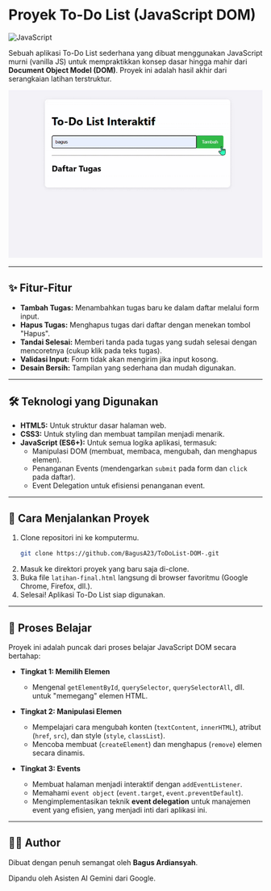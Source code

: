 # Proyek To-Do List (JavaScript DOM)

![JavaScript](https://img.shields.io/badge/JavaScript-ES6%2B-F7DF1E?style=for-the-badge&logo=javascript&logoColor=black)

Sebuah aplikasi To-Do List sederhana yang dibuat menggunakan JavaScript murni (vanilla JS) untuk mempraktikkan konsep dasar hingga mahir dari **Document Object Model (DOM)**. Proyek ini adalah hasil akhir dari serangkaian latihan terstruktur.

![Demo Aplikasi To-Do List](todo.gif)


---

## ✨ Fitur-Fitur

* **Tambah Tugas:** Menambahkan tugas baru ke dalam daftar melalui form input.
* **Hapus Tugas:** Menghapus tugas dari daftar dengan menekan tombol "Hapus".
* **Tandai Selesai:** Memberi tanda pada tugas yang sudah selesai dengan mencoretnya (cukup klik pada teks tugas).
* **Validasi Input:** Form tidak akan mengirim jika input kosong.
* **Desain Bersih:** Tampilan yang sederhana dan mudah digunakan.

---

## 🛠️ Teknologi yang Digunakan

* **HTML5:** Untuk struktur dasar halaman web.
* **CSS3:** Untuk styling dan membuat tampilan menjadi menarik.
* **JavaScript (ES6+):** Untuk semua logika aplikasi, termasuk:
    * Manipulasi DOM (membuat, membaca, mengubah, dan menghapus elemen).
    * Penanganan Events (mendengarkan `submit` pada form dan `click` pada daftar).
    * Event Delegation untuk efisiensi penanganan event.

---

## 🚀 Cara Menjalankan Proyek

1.  Clone repositori ini ke komputermu.
    ```bash
    git clone https://github.com/BagusA23/ToDoList-DOM-.git
    ```
2.  Masuk ke direktori proyek yang baru saja di-clone.
3.  Buka file `latihan-final.html` langsung di browser favoritmu (Google Chrome, Firefox, dll.).
4.  Selesai! Aplikasi To-Do List siap digunakan.

---

## 🧠 Proses Belajar

Proyek ini adalah puncak dari proses belajar JavaScript DOM secara bertahap:

* **Tingkat 1: Memilih Elemen**
    * Mengenal `getElementById`, `querySelector`, `querySelectorAll`, dll. untuk "memegang" elemen HTML.

* **Tingkat 2: Manipulasi Elemen**
    * Mempelajari cara mengubah konten (`textContent`, `innerHTML`), atribut (`href`, `src`), dan style (`style`, `classList`).
    * Mencoba membuat (`createElement`) dan menghapus (`remove`) elemen secara dinamis.

* **Tingkat 3: Events**
    * Membuat halaman menjadi interaktif dengan `addEventListener`.
    * Memahami `event object` (`event.target`, `event.preventDefault`).
    * Mengimplementasikan teknik **event delegation** untuk manajemen event yang efisien, yang menjadi inti dari aplikasi ini.

---

## 👨‍💻 Author

Dibuat dengan penuh semangat oleh **Bagus Ardiansyah**.

Dipandu oleh Asisten AI Gemini dari Google.
